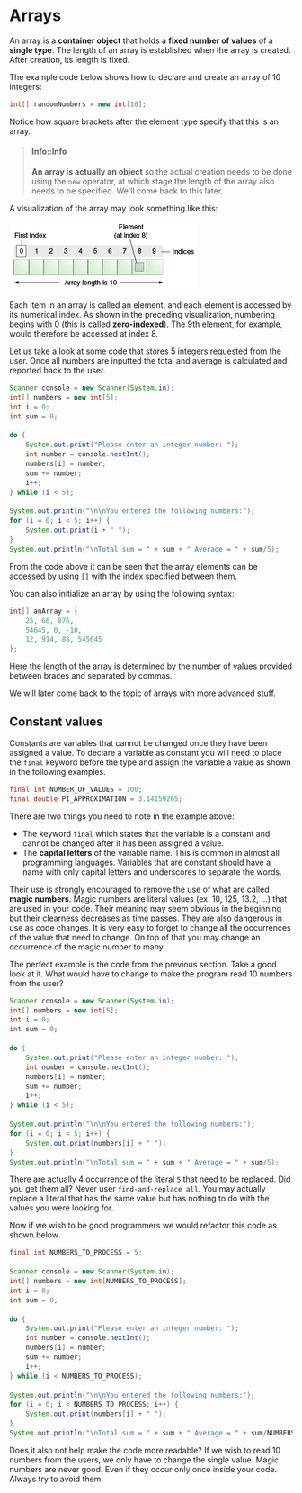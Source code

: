 <!-- toc -->

# Arrays

An array is a **container object** that holds a **fixed number of values** of a **single type**. The length of an array is established when the array is created. After creation, its length is fixed.

The example code below shows how to declare and create an array of 10 integers:

```java
int[] randomNumbers = new int[10];
```

Notice how square brackets after the element type specify that this is an array.

> #### Info::Info
>
> **An array is actually an object** so the actual creation needs to be done using the `new` operator, at which stage the length of the array also needs to be specified. We'll come back to this later.

A visualization of the array may look something like this:

![An array of 10 integers](img/arrays_of_ten_integers.gif)

Each item in an array is called an element, and each element is accessed by its numerical index. As shown in the preceding visualization, numbering begins with 0 (this is called **zero-indexed**). The 9th element, for example, would therefore be accessed at index 8.

Let us take a look at some code that stores 5 integers requested from the user. Once all numbers are inputted the total and average is calculated and reported back to the user.

```java
Scanner console = new Scanner(System.in);
int[] numbers = new int[5];
int i = 0;
int sum = 0;

do {
    System.out.print("Please enter an integer number: ");
    int number = console.nextInt();
    numbers[i] = number;
    sum += number;
    i++;
} while (i < 5);

System.out.println("\n\nYou entered the following numbers:");
for (i = 0; i < 5; i++) {
    System.out.print(i + " ");
}
System.out.println("\nTotal sum = " + sum + " Average = " + sum/5);
```

From the code above it can be seen that the array elements can be accessed by using `[]` with the index specified between them.

You can also initialize an array by using the following syntax:

```java
int[] anArray = {
    25, 66, 876,
    54645, 0, -10,
    12, 914, 88, 545645
};
```

Here the length of the array is determined by the number of values provided between braces and separated by commas.

We will later come back to the topic of arrays with more advanced stuff.

## Constant values
<!-- TODO: Not 100% sure if we should place this here. Maybe should be refactored and placed with variables or separate chapter on improving code readability and maintainability. -->

Constants are variables that cannot be changed once they have been assigned a value. To declare a variable as constant you will need to place the `final` keyword before the type and assign the variable a value as shown in the following examples.

```java
final int NUMBER_OF_VALUES = 100;
final double PI_APPROXIMATION = 3.14159265;
```

There are two things you need to note in the example above:
* The keyword `final` which states that the variable is a constant and cannot be changed after it has been assigned a value.
* The **capital letters** of the variable name. This is common in almost all programming languages. Variables that are constant should have a name with only capital letters and underscores to separate the words.

Their use is strongly encouraged to remove the use of what are called **magic numbers**. Magic numbers are literal values (ex. 10, 125, 13.2, ...) that are used in your code. Their meaning may seem obvious in the beginning but their clearness decreases as time passes. They are also dangerous in use as code changes. It is very easy to forget to change all the occurrences of the value that need to change. On top of that you may change an occurrence of the magic number to many.

The perfect example is the code from the previous section. Take a good look at it. What would have to change to make the program read 10 numbers from the user?

```java
Scanner console = new Scanner(System.in);
int[] numbers = new int[5];
int i = 0;
int sum = 0;

do {
    System.out.print("Please enter an integer number: ");
    int number = console.nextInt();
    numbers[i] = number;
    sum += number;
    i++;
} while (i < 5);

System.out.println("\n\nYou entered the following numbers:");
for (i = 0; i < 5; i++) {
    System.out.print(numbers[i] + " ");
}
System.out.println("\nTotal sum = " + sum + " Average = " + sum/5);
```

There are actually 4 occurrence of the literal `5` that need to be replaced. Did you get them all? Never user `find-and-replace all`. You may actually replace a literal that has the same value but has nothing to do with the values you were looking for.

Now if we wish to be good programmers we would refactor this code as shown below.

```java
final int NUMBERS_TO_PROCESS = 5;

Scanner console = new Scanner(System.in);
int[] numbers = new int[NUMBERS_TO_PROCESS];
int i = 0;
int sum = 0;

do {
    System.out.print("Please enter an integer number: ");
    int number = console.nextInt();
    numbers[i] = number;
    sum += number;
    i++;
} while (i < NUMBERS_TO_PROCESS);

System.out.println("\n\nYou entered the following numbers:");
for (i = 0; i < NUMBERS_TO_PROCESS; i++) {
    System.out.print(numbers[i] + " ");
}
System.out.println("\nTotal sum = " + sum + " Average = " + sum/NUMBERS_TO_PROCESS);
```

Does it also not help make the code more readable? If we wish to read 10 numbers from the users, we only have to change the single value. Magic numbers are never good. Even if they occur only once inside your code. Always try to avoid them.

<!-- TODO: Add the foreach loop construct here -->

